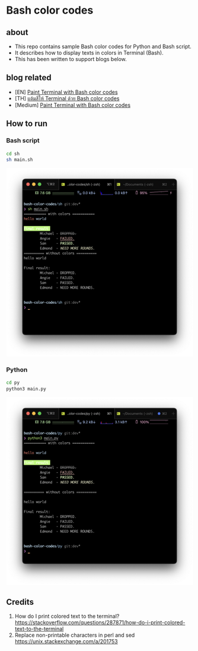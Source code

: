 # Bash color codes

## about

- This repo contains sample Bash color codes for Python and Bash script.
- It describes how to display texts in colors in Terminal (Bash).
- This has been written to support blogs below.

## blog related

- [EN] [Paint Terminal with Bash color codes](https://www.bluebirz.net/en/bash-color-codes/)
- [TH] [แต้มสีให้ Terminal ด้วย Bash color codes](https://www.bluebirz.net/th/bash-color-codes-th/)
- [Medium] [Paint Terminal with Bash color codes](https://medium.com/@bluebirz/paint-terminal-with-bash-color-codes-4d57a57e634c)

## How to run

### Bash script

```bash
cd sh
sh main.sh
```

![sh](assets/sample_run_bash.png)

### Python

```bash
cd py
python3 main.py
```

![py](assets/sample_run_python.png)

## Credits

1. How do I print colored text to the terminal? <https://stackoverflow.com/questions/287871/how-do-i-print-colored-text-to-the-terminal>
2. Replace non-printable characters in perl and sed <https://unix.stackexchange.com/a/201753>
